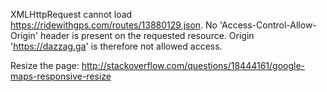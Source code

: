 XMLHttpRequest cannot load https://ridewithgps.com/routes/13880129.json. No 'Access-Control-Allow-Origin' header is present on the requested resource. Origin 'https://dazzag.ga' is therefore not allowed access.

Resize the page:
http://stackoverflow.com/questions/18444161/google-maps-responsive-resize
